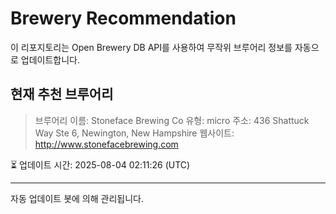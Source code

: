 # Brewery Recommendation

이 리포지토리는 Open Brewery DB API를 사용하여 무작위 브루어리 정보를 자동으로 업데이트합니다.

## 현재 추천 브루어리
> 브루어리 이름: Stoneface Brewing Co
유형: micro
주소: 436 Shattuck Way Ste 6, Newington, New Hampshire
웹사이트: http://www.stonefacebrewing.com

⏳ 업데이트 시간: 2025-08-04 02:11:26 (UTC)

---
자동 업데이트 봇에 의해 관리됩니다.